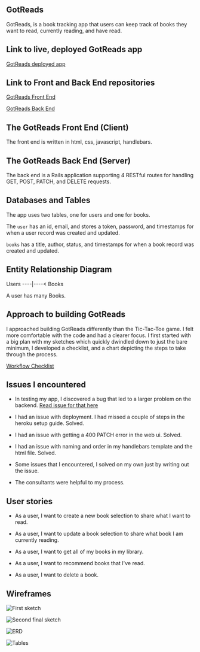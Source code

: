 ## GotReads

GotReads, is a book tracking app that users can keep track of books they want to read, currently reading, and have read.

## Link to live, deployed GotReads app

[GotReads deployed app](https://aliciapflaumer.github.io/got-reads-front-end/)

## Link to Front and Back End repositories

[GotReads Front End](https://github.com/aliciapflaumer/got-reads-front-end)

[GotReads Back End](https://github.com/aliciapflaumer/gotReads-backend)

## The GotReads Front End (Client)

The front end is written in html, css, javascript, handlebars.

## The GotReads Back End (Server)

The back end is a Rails application supporting 4 RESTful routes for handling GET, POST, PATCH, and DELETE requests.

## Databases and Tables

The app uses two tables, one for users and one for books.

The `user` has an id, email, and stores a token, password, and timestamps for when
a user record was created and updated.

`books` has a title, author, status, and timestamps for when a book record was created and updated.

## Entity Relationship Diagram

Users ----|----< Books

A user has many Books.

## Approach to building GotReads

I approached building GotReads differently than the Tic-Tac-Toe game. I felt more comfortable with the code and had a clearer focus. I first started with a big plan with my sketches which quickly dwindled down to just the bare minimum, I developed a checklist, and a chart depicting the steps to take through the process.

[Workflow Checklist](https://github.com/aliciapflaumer/gotReads-backend/blob/master/checklist.md)

## Issues I encountered

- In testing my app, I discovered a bug that led to a larger problem on the backend. [Read issue for that here](https://git.generalassemb.ly/ga-wdi-boston/full-stack-project/issues/928)

- I had an issue with deployment. I had missed a couple of steps in the heroku setup
guide. Solved.

- I had an issue with getting a 400 PATCH error in the web ui. Solved.

- I had an issue with naming and order in my handlebars template and the
html file. Solved.

- Some issues that I encountered, I solved on my own just by writing out the issue.

- The consultants were helpful to my process.

## User stories

- As a user, I want to create a new book selection to share what I want to read.

- As a user, I want to update a book selection to share what book I am currently reading.

- As a user, I want to get all of my books in my library.

- As a user, I want to recommend books that I've read.

- As a user, I want to delete a book.

## Wireframes

![First sketch](https://i.imgur.com/oK7g8q1.jpg)

![Second final sketch](https://i.imgur.com/VQH93JU.jpg)

![ERD](https://i.imgur.com/Dg2aETG.jpg)

![Tables](https://i.imgur.com/2Zja4j1.jpg)
